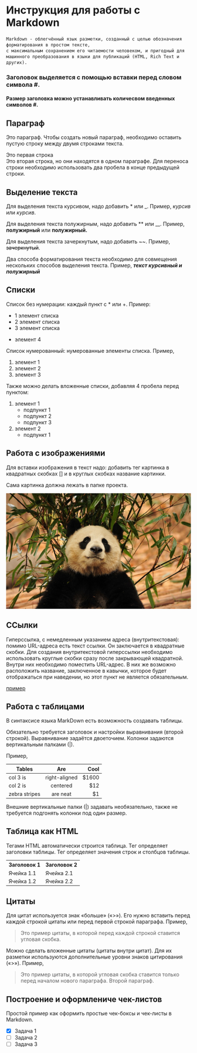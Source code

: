 # Инструкция для работы с Markdown

    Markdown - облегчённый язык разметки, созданный с целью обозначения форматирования в простом тексте,     
    с максимальным сохранением его читаемости человеком, и пригодный для машинного преобразования в языки для публикаций (HTML, Rich Text и других).

### Заголовок выделяется с помощью вставки перед словом символа #. 

#### Размер заголовка можно устанавливать количесвом введенных символов #.

## Параграф

Это параграф. Чтобы создать новый параграф, необходимо оставить пустую строку между двумя строками текста.

Это первая строка  
Это вторая строка, но они находятся в одном параграфе. Для переноса строки необходимо использовать два пробела в конце предыдущей строки.

## Выделение текста

Для выделения текста курсивом, надо добавить * или _. Пример, *курсив* или _курсив_.

Для выделения текста полужирным, надо добавить ** или __.
Пример, **полужирный** или __полужирный.__

Для выделения текста зачеркнутым, надо добавить ~~.
Пример, ~~зачеркнутый~~.

Два способа форматирования текста необходимо для совмещения нескольких способов выделения текста. Пример, __*текст курсивный и полужирный*__

## Списки

Список без нумерации: каждый пункт с * или +. Пример:
* 1 элемент списка
* 2 элемент списка
* 3 элемент списка
+ элемент 4

Список нумерованный: нумерованные элементы списка. Пример, 
1. элемент 1
2. элемент 2
3. элемент 3

Также можно делать вложенные списки, добавляя 4 пробела перед пунктом:

1. элемент 1
    * подпункт 1
    * подпункт 2 
    * подпункт 3
2. элемент 2
    * подпункт 1


## Работа с изображениями

Для вставки изображения в текст надо: добавить тег картинка в квадратных скобках [] и в круглых скобках название картинки. 

Сама картинка должна лежать в папке проекта. 

![панда](JPG!.jpg)

## ССылки

Гиперссылка, с немедленным указанием адреса (внутритекстовая): помимо URL-адреса есть текст ссылки. Он заключается в квадратные скобки. Для создания внутритекстовой гиперссылки необходимо использовать круглые скобки сразу после закрывающей квадратной. Внутри них необходимо поместить URL-адрес. В них же возможно расположить название, заключенное в кавычки, которое будет отображаться при наведении, но этот пункт не является обязательным.

  [пример](http://example.com/ "Необязательная подсказка")

## Работа с таблицами

В синтаксисе языка MarkDown есть возможность создавать таблицы.

Обязательно требуется заголовок и настройки выравнивания (второй строкой). Выравнивание задаётся двоеточием. Колонки задаются вертикальным палками (|). 

Пример, 

| Tables        | Are           | Cool  |
| ------------- |:-------------:| -----:|
| col 3 is      | right-aligned | $1600 |
| col 2 is      | centered      |   $12 |
| zebra stripes | are neat      |    $1 |

Внешние вертикальные палки (|) задавать необязательно, также не требуется подгонять колонки под один размер.

## Таблица как HTML

Тегами HTML автоматически строится таблица. Тег <th> определяет заголовки таблицы. Тег <td> определяет значения строк и столбцов таблицы. 

<table>
    <tr>
        <th>Заголовок 1</th>
        <th>Заголовок 2</th>
    </tr>
    <tr>
        <td>Ячейка 1.1</td>
        <td>Ячейка 2.1</td>
    </tr>
    <tr>
        <td>Ячейка 1.2</td>
        <td>Ячейка 2.2</td>
    </tr>
</table>

## Цитаты

Для цитат используется знак «больше» («>»). Его нужно вставить перед каждой строкой цитаты или перед первой строкой параграфа. Пример, 

>Это пример цитаты,
>в которой перед каждой строкой
>ставится угловая скобка.

Можно сделать вложенные цитаты (цитаты внутри цитат). Для их разметки используются дополнительные уровни знаков цитирования («>»). Пример,
 
 >Это пример цитаты,
в которой угловая скобка
ставится только перед началом нового параграфа.
>Второй параграф.

## Построение и оформлениче чек-листов 

Простой пример как оформить простые чек-боксы и чек-листы в Markdown. 

- [x] Задача 1
- [ ] Задача 2
- [ ] Задача 3

